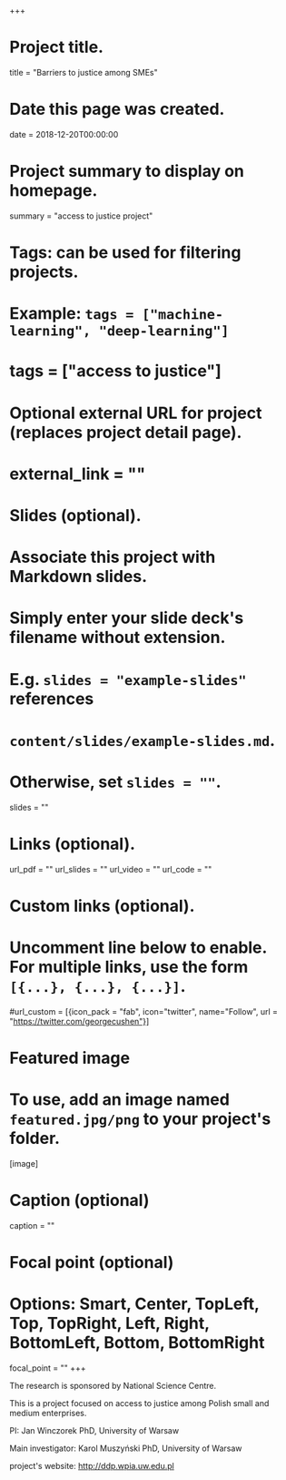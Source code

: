 +++
# Project title.
title = "Barriers to justice among SMEs"

# Date this page was created.
date = 2018-12-20T00:00:00

# Project summary to display on homepage.
summary = "access to justice project"

# Tags: can be used for filtering projects.
# Example: `tags = ["machine-learning", "deep-learning"]`
# tags = ["access to justice"]

# Optional external URL for project (replaces project detail page).
# external_link = ""

# Slides (optional).
#   Associate this project with Markdown slides.
#   Simply enter your slide deck's filename without extension.
#   E.g. `slides = "example-slides"` references 
#   `content/slides/example-slides.md`.
#   Otherwise, set `slides = ""`.
slides = ""

# Links (optional).
url_pdf = ""
url_slides = ""
url_video = ""
url_code = ""

# Custom links (optional).
#   Uncomment line below to enable. For multiple links, use the form `[{...}, {...}, {...}]`.
#url_custom = [{icon_pack = "fab", icon="twitter", name="Follow", url = "https://twitter.com/georgecushen"}]

# Featured image
# To use, add an image named `featured.jpg/png` to your project's folder. 
[image]
  # Caption (optional)
  caption = ""
  
  # Focal point (optional)
  # Options: Smart, Center, TopLeft, Top, TopRight, Left, Right, BottomLeft, Bottom, BottomRight
  focal_point = ""
+++

The research is sponsored by National Science Centre.

This is a project focused on access to justice among Polish small and medium enterprises.

PI: Jan Winczorek PhD, University of Warsaw

Main investigator: Karol Muszyński PhD, University of Warsaw

project's website: http://ddp.wpia.uw.edu.pl
